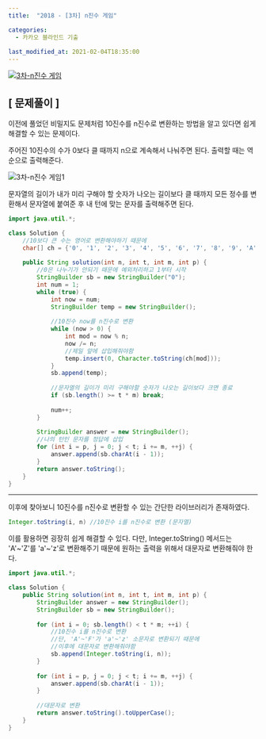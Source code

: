 ```yaml
---
title:  "2018 - [3차] n진수 게임"

categories:
  - 카카오 블라인드 기출
  
last_modified_at: 2021-02-04T18:35:00
---
```


[![3차-n진수 게임](https://user-images.githubusercontent.com/53072057/106848314-0cef6100-66f4-11eb-813d-5915ef0f44f3.JPG)](https://programmers.co.kr/learn/courses/30/lessons/17687)  

<h2>[ 문제풀이 ]</h2>  
이전에 풀었던 비밀지도 문제처럼 10진수를 n진수로 변환하는 방법을 알고 있다면 쉽게 해결할 수 있는 문제이다.  

주어진 10진수의 수가 0보다 클 때까지 n으로 계속해서 나눠주면 된다. 출력할 때는 역순으로 출력해준다.  

![3차-n진수 게임1](https://user-images.githubusercontent.com/53072057/106848318-0e208e00-66f4-11eb-9b8c-1352ff6addad.JPG)  

문자열의 길이가 내가 미리 구해야 할 숫자가 나오는 길이보다 클 때까지 모든 정수를 변환해서 문자열에 붙여준 후 내 턴에 맞는 문자를 출력해주면 된다.  

```java
import java.util.*;

class Solution {
    //10보다 큰 수는 영어로 변환해야하기 때문에
    char[] ch = {'0', '1', '2', '3', '4', '5', '6', '7', '8', '9', 'A', 'B', 'C', 'D', 'E', 'F'};
    
    public String solution(int n, int t, int m, int p) {
        //0은 나누기가 안되기 때문에 예외처리하고 1부터 시작
        StringBuilder sb = new StringBuilder("0");
        int num = 1;
        while (true) {
            int now = num;
            StringBuilder temp = new StringBuilder();
            
            //10진수 now를 n진수로 변환
            while (now > 0) {
                int mod = now % n;
                now /= n;
                //제일 앞에 삽입해줘야함
                temp.insert(0, Character.toString(ch[mod]));
            }
            sb.append(temp);
            
            //문자열의 길이가 미리 구해야할 숫자가 나오는 길이보다 크면 종료
            if (sb.length() >= t * m) break;
            
            num++;
        }
        
        StringBuilder answer = new StringBuilder();
        //나의 턴인 문자를 정답에 삽입
        for (int i = p, j = 0; j < t; i += m, ++j) {
            answer.append(sb.charAt(i - 1));
        }
        return answer.toString();
    }
}
```

*****

이후에 찾아보니 10진수를 n진수로 변환할 수 있는 간단한 라이브러리가 존재하였다.  

```java
Integer.toString(i, n) //10진수 i를 n진수로 변환 (문자열)
```

이를 활용하면 굉장히 쉽게 해결할 수 있다. 다만, Integer.toString() 메서드는 'A'~'Z'를 'a'~'z'로 변환해주기 때문에 원하는 출력을 위해서 대문자로 변환해줘야 한다.  

```java
import java.util.*;

class Solution {
    public String solution(int n, int t, int m, int p) {
        StringBuilder answer = new StringBuilder();
        StringBuilder sb = new StringBuilder();
        
        for (int i = 0; sb.length() < t * m; ++i) {
        	//10진수 i를 n진수로 변환
        	//단, 'A'~'F'가 'a'~'z' 소문자로 변환되기 때문에 
        	//이후에 대문자로 변환해줘야함
        	sb.append(Integer.toString(i, n));
        }
        
        for (int i = p, j = 0; j < t; i += m, ++j) {
            answer.append(sb.charAt(i - 1));
        }
        
        //대문자로 변환
        return answer.toString().toUpperCase();
    }
}
```